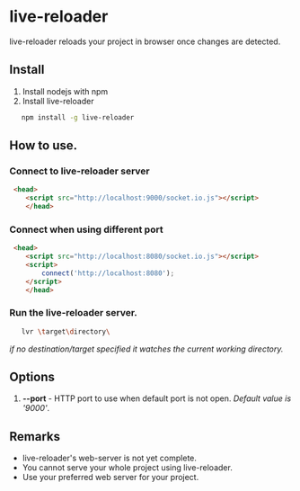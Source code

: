 # live-reloader
live-reloader reloads your project in browser once changes are detected. 

## Install
1. Install nodejs with npm
2. Install live-reloader
 ```bash
    npm install -g live-reloader
 ```
## How to use.
### Connect to live-reloader server
```HTML
 <head>
    <script src="http://localhost:9000/socket.io.js"></script>
    </head>
```
### Connect when using different port
```HTML
 <head>
    <script src="http://localhost:8080/socket.io.js"></script>
    <script>
        connect('http://localhost:8080');
    </script>
    </head>
```

### Run the live-reloader server.
 ```bash
    lvr \target\directory\
 ```
*if no destination/target specified it watches the current working directory.*

## Options
 1. **--port** - HTTP port to use when default port is not open. *Default value is '9000'*.
 
## Remarks
- live-reloader's web-server is not yet complete.
- You cannot serve your whole project using live-reloader.
- Use your preferred web server for your project.